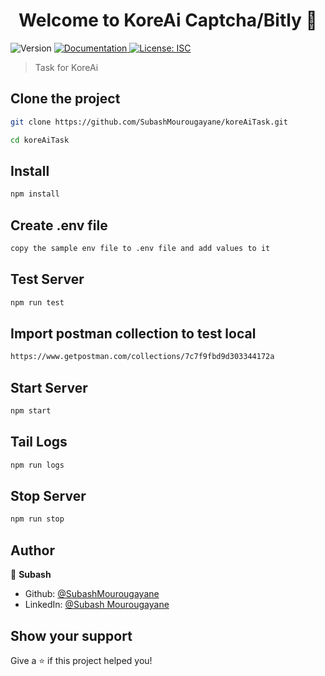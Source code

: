 <h1 align="center">Welcome to KoreAi Captcha/Bitly 🤖</h1>
<p>
  <img alt="Version" src="https://img.shields.io/badge/version-1.0.0-blue.svg?cacheSeconds=2592000" />
  <a href="https://documenter.getpostman.com/view/3379261/UUxtDpz4" target="_blank">
    <img alt="Documentation" src="https://img.shields.io/badge/documentation-yes-brightgreen.svg" />
  </a>
  <a href="#" target="_blank">
    <img alt="License: ISC" src="https://img.shields.io/badge/License-ISC-yellow.svg" />
  </a>
</p>

> Task for KoreAi

## Clone the project

```sh
git clone https://github.com/SubashMourougayane/koreAiTask.git

cd koreAiTask
```

## Install

```sh
npm install
```

## Create .env file

```sh
copy the sample env file to .env file and add values to it
```

## Test Server

```sh
npm run test
```


## Import postman collection to test local

```sh
https://www.getpostman.com/collections/7c7f9fbd9d303344172a
```

## Start Server

```sh
npm start
```

## Tail Logs

```sh
npm run logs
```

## Stop Server

```sh
npm run stop
```

## Author

👤 **Subash**

* Github: [@SubashMourougayane](https://github.com/SubashMourougayane)
* LinkedIn: [@Subash Mourougayane](https://www.linkedin.com/in/subash-mourougayane-a224b1116/)

## Show your support

Give a ⭐️ if this project helped you!

